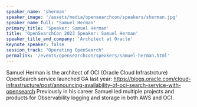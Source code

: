 ```yaml
---
speaker_name: 'sherman'
speaker_image: '/assets/media/opensearchcon/speakers/sherman.jpg'
speaker_name_full: 'Samuel Herman'
primary_title: 'Speaker: Samuel Herman'
title: 'OpenSearchCon 2023 Speaker: Samuel Herman'
speaker_title_and_company: 'Architect at Oracle'
keynote_speaker: false
session_track: "Operating OpenSearch"
permalink: '/events/opensearchcon/speakers/samuel-herman.html'
---
```


Samuel Herman is the architect of OCI (Oracle Cloud Infrastrcture) OpenSearch service launched GA last year: https://blogs.oracle.com/cloud-infrastructure/post/announcing-availability-of-oci-search-service-with-opensearch Previously in his career Samuel led multiple projects and products for Observability logging and storage in both AWS and OCI.

